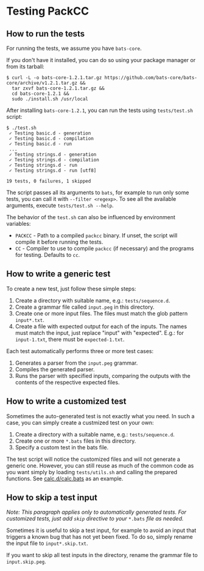 # Testing PackCC

## How to run the tests

For running the tests, we assume you have `bats-core`.

If you don't have it installed, you can do so using your package manager or from its tarball:
```
$ curl -L -o bats-core-1.2.1.tar.gz https://github.com/bats-core/bats-core/archive/v1.2.1.tar.gz &&
  tar zxvf bats-core-1.2.1.tar.gz &&
  cd bats-core-1.2.1 &&
  sudo ./install.sh /usr/local
```

After installing `bats-core-1.2.1`, you can run the tests using `tests/test.sh` script:
```
$ ./test.sh
 ✓ Testing basic.d - generation
 ✓ Testing basic.d - compilation
 ✓ Testing basic.d - run
 ...
 ✓ Testing strings.d - generation
 ✓ Testing strings.d - compilation
 ✓ Testing strings.d - run
 ✓ Testing strings.d - run [utf8]

19 tests, 0 failures, 1 skipped
```

The script passes all its arguments to `bats`, for example to run only some tests,
you can call it with `--filter <regexp>`. To see all the available arguments, execute `tests/test.sh --help`.

The behavior of the `test.sh` can also be influenced by environment variables:
 - `PACKCC` - Path to a compiled `packcc` binary. If unset, the script will compile it before running the tests.
 - `CC` - Compiler to use to compile `packcc` (if necessary) and the programs for testing. Defaults to `cc`.

## How to write a generic test

To create a new test, just follow these simple steps:

1. Create a directory with suitable name, e.g.: `tests/sequence.d`.
2. Create a grammar file called `input.peg` in this directory.
3. Create one or more input files. The files must match the glob pattern `input*.txt`.
4. Create a file with expected output for each of the inputs. The names must match the input,
   just replace "input" with "expected". E.g.: for `input-1.txt`, there must be `expected-1.txt`.

Each test automatically performs three or more test cases:

1. Generates a parser from the `input.peg` grammar.
2. Compiles the generated parser.
3. Runs the parser with specified inputs, comparing the outputs with the contents of the respective expected files.

## How to write a customized test

Sometimes the auto-generated test is not exactly what you need. In such a case, you can simply create a custmized test on your own:

1. Create a directory with a suitable name, e.g.: `tests/sequence.d`.
2. Create one or more `*.bats` files in this directory.
3. Specify a custom test in the bats file.

The test script will notice the customized files and will not generate a generic one.
However, you can still reuse as much of the common code as you want simply by loading `tests/utils.sh`
and calling the prepared functions. See [calc.d/calc.bats](calc.d/calc.bats) as an example.

## How to skip a test input

*Note: This paragraph applies only to automatically generated tests. For customized tests,
just add `skip` directive to your* `*.bats` *file as needed.*

Sometimes it is useful to skip a test input, for example to avoid an input that triggers a known bug
that has not yet been fixed. To do so, simply rename the input file to `input*.skip.txt`.

If you want to skip all test inputs in the directory, rename the grammar file to `input.skip.peg`.
